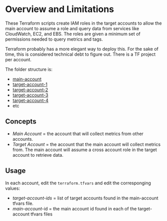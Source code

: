 # Overview and Limitations

These Terraform scripts create IAM roles in the target accounts to allow the main account to assume a role and query data from services like CloudWatch, EC2, and EBS. The roles are given a minimum set of permissions needed to query metrics and tags.

Terraform probably has a more elegant way to deploy this. For the sake of time, this is considered technical debt to figure out. There is a TF project per account.

The folder structure is:

- [main-account](./main-account/)
- [target-account-1](./target-account-1/)
- [target-account-2](./target-account-2/)
- [target-account-3](./target-account-3/)
- [target-account-4](./target-account-4/)
- etc

## Concepts

- _Main Account_ = the account that will collect metrics from other accounts.
- _Target Account_ = the account that the main account will collect metrics from. The main account will assume a cross account role in the target account to retrieve data.

## Usage

In each account, edit the `terraform.tfvars` and edit the corresponging values:

- _target-account-ids_ = list of target accounts found in the main-account tfvars file.
- _main-account_-id = the main account id found in each of the target-account tfvars files
